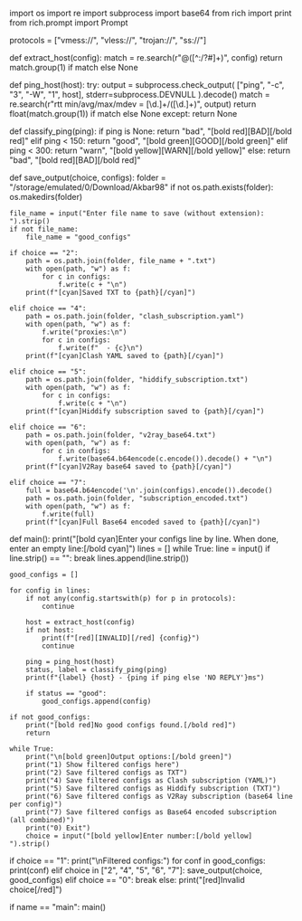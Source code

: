 import os
import re
import subprocess
import base64
from rich import print
from rich.prompt import Prompt

protocols = ["vmess://", "vless://", "trojan://", "ss://"]

def extract_host(config):
    match = re.search(r"@([^:/?#]+)", config)
    return match.group(1) if match else None

def ping_host(host):
    try:
        output = subprocess.check_output(
            ["ping", "-c", "3", "-W", "1", host],
            stderr=subprocess.DEVNULL
        ).decode()
        match = re.search(r"rtt min/avg/max/mdev = [\d.]+/([\d.]+)", output)
        return float(match.group(1)) if match else None
    except:
        return None

def classify_ping(ping):
    if ping is None:
        return "bad", "[bold red][BAD][/bold red]"
    elif ping < 150:
        return "good", "[bold green][GOOD][/bold green]"
    elif ping < 300:
        return "warn", "[bold yellow][WARN][/bold yellow]"
    else:
        return "bad", "[bold red][BAD][/bold red]"

def save_output(choice, configs):
    folder = "/storage/emulated/0/Download/Akbar98"
    if not os.path.exists(folder):
        os.makedirs(folder)

    file_name = input("Enter file name to save (without extension): ").strip()
    if not file_name:
        file_name = "good_configs"

    if choice == "2":
        path = os.path.join(folder, file_name + ".txt")
        with open(path, "w") as f:
            for c in configs:
                f.write(c + "\n")
        print(f"[cyan]Saved TXT to {path}[/cyan]")

    elif choice == "4":
        path = os.path.join(folder, "clash_subscription.yaml")
        with open(path, "w") as f:
            f.write("proxies:\n")
            for c in configs:
                f.write(f"  - {c}\n")
        print(f"[cyan]Clash YAML saved to {path}[/cyan]")

    elif choice == "5":
        path = os.path.join(folder, "hiddify_subscription.txt")
        with open(path, "w") as f:
            for c in configs:
                f.write(c + "\n")
        print(f"[cyan]Hiddify subscription saved to {path}[/cyan]")

    elif choice == "6":
        path = os.path.join(folder, "v2ray_base64.txt")
        with open(path, "w") as f:
            for c in configs:
                f.write(base64.b64encode(c.encode()).decode() + "\n")
        print(f"[cyan]V2Ray base64 saved to {path}[/cyan]")

    elif choice == "7":
        full = base64.b64encode('\n'.join(configs).encode()).decode()
        path = os.path.join(folder, "subscription_encoded.txt")
        with open(path, "w") as f:
            f.write(full)
        print(f"[cyan]Full Base64 encoded saved to {path}[/cyan]")

def main():
    print("[bold cyan]Enter your configs line by line. When done, enter an empty line:[/bold cyan]")
    lines = []
    while True:
        line = input()
        if line.strip() == "":
            break
        lines.append(line.strip())

    good_configs = []

    for config in lines:
        if not any(config.startswith(p) for p in protocols):
            continue

        host = extract_host(config)
        if not host:
            print(f"[red][INVALID][/red] {config}")
            continue

        ping = ping_host(host)
        status, label = classify_ping(ping)
        print(f"{label} {host} - {ping if ping else 'NO REPLY'}ms")

        if status == "good":
            good_configs.append(config)

    if not good_configs:
        print("[bold red]No good configs found.[/bold red]")
        return

    while True:
        print("\n[bold green]Output options:[/bold green]")
        print("1) Show filtered configs here")
        print("2) Save filtered configs as TXT")
        print("4) Save filtered configs as Clash subscription (YAML)")
        print("5) Save filtered configs as Hiddify subscription (TXT)")
        print("6) Save filtered configs as V2Ray subscription (base64 line per config)")
        print("7) Save filtered configs as Base64 encoded subscription (all combined)")
        print("0) Exit")
        choice = input("[bold yellow]Enter number:[/bold yellow] ").strip()

if choice == "1":
            print("\nFiltered configs:")
            for conf in good_configs:
                print(conf)
        elif choice in ["2", "4", "5", "6", "7"]:
            save_output(choice, good_configs)
        elif choice == "0":
            break
        else:
            print("[red]Invalid choice[/red]")

if name == "main":
    main()

